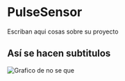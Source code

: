 # PulseSensor


Escriban aqui cosas sobre su proyecto

## Así se hacen subtitulos

![Grafico de no se que](https://github.com/eduardo-onate/PulseSensor/assets/71613711/7173ef00-65dd-45a0-b69b-db8c70187e3d)
